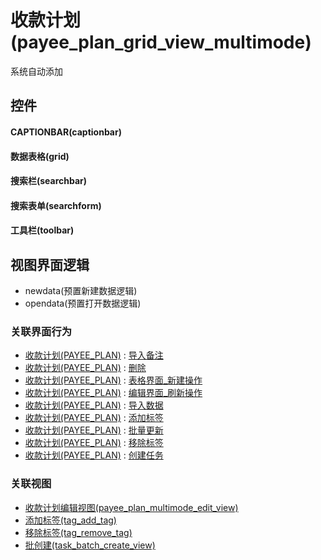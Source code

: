 # 收款计划(payee_plan_grid_view_multimode)  <!-- {docsify-ignore-all} -->


系统自动添加



## 控件
#### CAPTIONBAR(captionbar)
#### 数据表格(grid)
#### 搜索栏(searchbar)
#### 搜索表单(searchform)
#### 工具栏(toolbar)

## 视图界面逻辑
  * newdata(预置新建数据逻辑)
  * opendata(预置打开数据逻辑)


### 关联界面行为
  * [收款计划(PAYEE_PLAN)](module/crm/payee_plan) : [导入备注](module/crm/payee_plan#界面行为)
  * [收款计划(PAYEE_PLAN)](module/crm/payee_plan) : [删除](module/crm/payee_plan#界面行为)
  * [收款计划(PAYEE_PLAN)](module/crm/payee_plan) : [表格界面_新建操作](module/crm/payee_plan#界面行为)
  * [收款计划(PAYEE_PLAN)](module/crm/payee_plan) : [编辑界面_刷新操作](module/crm/payee_plan#界面行为)
  * [收款计划(PAYEE_PLAN)](module/crm/payee_plan) : [导入数据](module/crm/payee_plan#界面行为)
  * [收款计划(PAYEE_PLAN)](module/crm/payee_plan) : [添加标签](module/crm/payee_plan#界面行为)
  * [收款计划(PAYEE_PLAN)](module/crm/payee_plan) : [批量更新](module/crm/payee_plan#界面行为)
  * [收款计划(PAYEE_PLAN)](module/crm/payee_plan) : [移除标签](module/crm/payee_plan#界面行为)
  * [收款计划(PAYEE_PLAN)](module/crm/payee_plan) : [创建任务](module/crm/payee_plan#界面行为)

### 关联视图
  * [收款计划编辑视图(payee_plan_multimode_edit_view)](app/view/payee_plan_multimode_edit_view)
  * [添加标签(tag_add_tag)](app/view/tag_add_tag)
  * [移除标签(tag_remove_tag)](app/view/tag_remove_tag)
  * [批创建(task_batch_create_view)](app/view/task_batch_create_view)

<script>
 const { createApp } = Vue
  createApp({
    data() {
      return {

      }
    }
  }).use(ElementPlus).mount('#app')
</script>